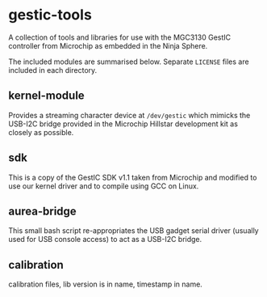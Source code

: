 gestic-tools
============

A collection of tools and libraries for use with the MGC3130 GestIC controller from Microchip as embedded in the Ninja Sphere.

The included modules are summarised below. Separate `LICENSE` files are included in each directory.

kernel-module
-------------

Provides a streaming character device at `/dev/gestic` which mimicks the USB-I2C bridge provided in the Microchip Hillstar 
development kit as closely as possible.

sdk
---

This is a copy of the GestIC SDK v1.1 taken from Microchip and modified to use our kernel driver and to compile using GCC on Linux.
	
aurea-bridge
------------

This small bash script re-appropriates the USB gadget serial driver (usually used for USB console access) to act as a USB-I2C bridge.

calibration
-----------
calibration files, lib version is in name, timestamp in name.